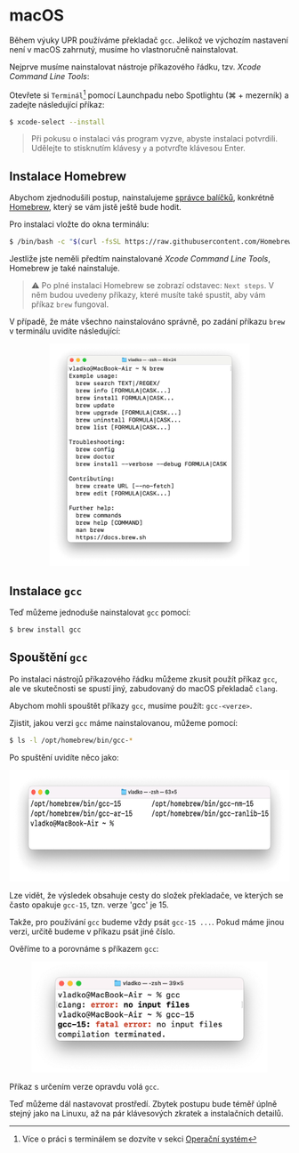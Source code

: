 # macOS
Během výuky UPR používáme překladač `gcc`. Jelikož ve výchozím nastavení není v macOS zahrnutý, musíme ho vlastnoručně nainstalovat.

Nejprve musíme nainstalovat nástroje příkazového řádku, tzv. _Xcode Command Line Tools_:

Otevřete si `Terminál`[^1] pomocí Launchpadu nebo Spotlightu (⌘ + mezerník) a zadejte následující příkaz:

[^1]: Více o práci s terminálem se dozvíte v sekci [Operační systém](os.md)

```zsh
$ xcode-select --install
```

> Při pokusu o instalaci vás program vyzve, abyste instalaci potvrdili. Udělejte to stisknutím klávesy `y`
> a potvrďte klávesou Enter.

## Instalace Homebrew

Abychom zjednodušili postup, nainstalujeme [správce balíčků](https://cs.wikipedia.org/wiki/Správce_balíčků), konkrétně [Homebrew](https://brew.sh/cs/), který se vám jistě ještě bude hodit.

Pro instalaci vložte do okna terminálu:

```zsh
$ /bin/bash -c "$(curl -fsSL https://raw.githubusercontent.com/Homebrew/install/HEAD/install.sh)"
```

Jestliže jste neměli předtím nainstalované _Xcode Command Line Tools_, Homebrew je také nainstaluje.

> ⚠️ Po plné instalaci Homebrew se zobrazí odstavec: `Next steps`. V něm budou uvedeny příkazy, které musíte také spustit, aby vám příkaz `brew` fungoval.

V případě, že máte všechno nainstalováno správně, po zadání příkazu `brew` v terminálu uvidíte následující:

<center><img src="../../static/img/macos/brew.png" height="400"></center>

## Instalace `gcc`

Teď můžeme jednoduše nainstalovat `gcc` pomocí:

```zsh
$ brew install gcc
```

## Spouštění `gcc`

Po instalaci nástrojů příkazového řádku můžeme zkusit použít příkaz `gcc`, ale ve skutečnosti se spustí jiný, zabudovaný do macOS překladač `clang`.

Abychom mohli spouštět příkazy `gcc`, musíme použít: `gcc-<verze>`.

Zjistit, jakou verzi `gcc` máme nainstalovanou, můžeme pomocí:

```zsh
$ ls -l /opt/homebrew/bin/gcc-*
```

Po spuštění uvidíte něco jako:

<center><img src="../../static/img/macos/gcc-ver.png" height=200 ></center>

Lze vidět, že výsledek obsahuje cesty do složek překladače, ve kterých se často opakuje `gcc-15`, tzn. verze 'gcc' je 15.

Takže, pro používání `gcc` budeme vždy psát `gcc-15 ...`. Pokud máme jinou verzi, určitě budeme v příkazu psát jiné číslo.

Ověříme to a porovnáme s příkazem `gcc`:

<center><img src="../../static/img/macos/gcc-clang.png" height="200" ></center>

Příkaz s určením verze opravdu volá `gcc`.

Teď můžeme dál nastavovat prostředí. Zbytek postupu bude téměř úplně stejný jako na Linuxu, až na pár klávesových zkratek a instalačních detailů.
